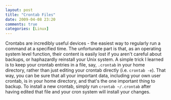```yaml
---
layout: post
title: "Crontab Files"
date: 2009-04-08 23:20
comments: true
categories: [Linux]
---
```

Crontabs are incredibly useful devices - the easiest way to regularly run a command at a specified time.  The unfortunate part is that, as an operating system level function, their content is easily lost if you aren't careful about backups, or haphazardly reinstall your Unix system.  A simple trick I learned is to keep your crontab entries in a file, say, `.crontab` in your home directory, rather than just editing your crontab directly (i.e. `crontab -e`).  That way, you can be sure that all your important data, including your own user crontab, is in your home directory, and that's the one important thing to backup.  To install a new crontab, simply run `crontab ~/.crontab` after having edited that file and your cron system will install your changes.
